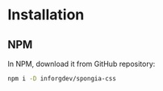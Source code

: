 # Installation

## NPM

In NPM, download it from GitHub repository:

```bash
npm i -D inforgdev/spongia-css
```
